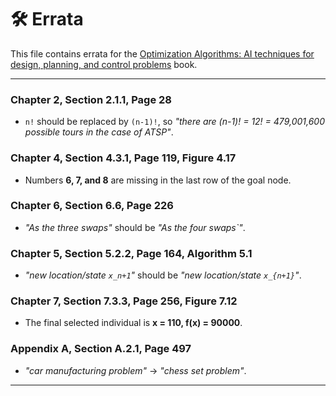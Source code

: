 # 🛠 Errata

This file contains errata for the [Optimization Algorithms: AI techniques for design, planning, and control problems](https://www.manning.com/books/optimization-algorithms) book.

---

### Chapter 2, Section 2.1.1, Page 28
- `n!` should be replaced by `(n-1)!`, so *"there are (n-1)! = 12! = 479,001,600 possible tours in the case of ATSP"*.

### Chapter 4, Section 4.3.1, Page 119, Figure 4.17
- Numbers **6, 7, and 8** are missing in the last row of the goal node.

### Chapter 6, Section 6.6, Page 226
- *"As the three swaps"* should be *"As the four swaps`"*.

### Chapter 5, Section 5.2.2, Page 164, Algorithm 5.1
- *"new location/state `x_n+1`"* should be *"new location/state `x_{n+1}`"*.

### Chapter 7, Section 7.3.3, Page 256, Figure 7.12
- The final selected individual is **x = 110, f(x) = 90000**.

### Appendix A, Section A.2.1, Page 497
- *"car manufacturing problem"* → *"chess set problem"*.

---
